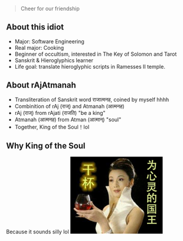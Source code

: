 > Cheer for our friendship

## About this idiot

- Major: Software Engineering
- Real major: Cooking
- Beginner of occultism, interested in The Key of Solomon and Tarot
- Sanskrit & Hieroglyphics learner
- Life goal: translate hieroglyphic scripts in Ramesses II temple.

## About rAjAtmanah

- Transliteration of Sanskrit word राजात्मनह, coined by myself hhhh
- Combinition of rAj (राज्) and Atmanah (आत्मनह)
- rAj (राज्) from rAjati (राजति) "be a king"
- Atmanah (आत्मनह) from Atman (आत्मान्) "soul"
- Together, King of the Soul！lol

## Why King of the Soul

Because it sounds silly lol
![干杯](/img/about-cheers.jpg)


